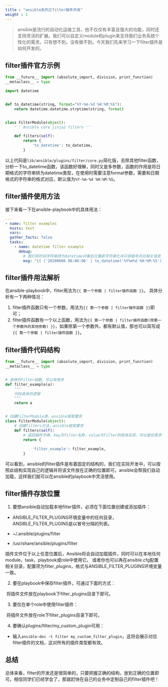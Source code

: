 ```yaml
---
title : "ansible系列之filter插件开发"
weight : 1
---
```

> ansible是流行的自动化运维工具，他不仅仅有丰富且强大的功能，同时还支持灵活的扩展。我们可以自定义module和plugin来支持我们业务系统个性化的需求。只有想不到，没有做不到。今天我们先来学习一下filter插件是如何开发的。

## filter插件官方示例

```python
from __future__ import (absolute_import, division, print_function)
__metaclass__ = type

import datetime


def to_datetime(string, format="%Y-%m-%d %H:%M:%S"):
    return datetime.datetime.strptime(string, format)


class FilterModule(object):
    ''' Ansible core jinja2 filters '''

    def filters(self):
        return {
            'to_datetime': to_datetime,
        }
```

以上代码是`lib/ansible/plugins/filter/core.py`简化版，去除其他filter函数，分析一下to_datetime函数，该函数好理解，同时又是多参数，函数的作用是将日期格式的字符串转为datetime类型，在使用时需要注意format参数，需要和日期格式的字符串的格式对应，默认值为`%Y-%m-%d %H:%M:%S`。

## filter插件使用方法

接下来看一下在ansible-playbook中的具体用法：

```yaml
---
- name: filter examples
  hosts: test
  vars:
  gather_facts: false
  tasks:
    - name: datetime filter example
      debug:
        # 我们将时间字符串转为datetime对象后又重新字符串化并只获取年月日相关信息
        msg: "{{ ('20200606 06:06:06' | to_datetime('%Y%m%d %H:%M:%S')).strftime('%Y-%m-%d') }}" 
```



## filter插件用法解析

在ansible-playbook中，filter用法为`{{ 第一个参数 | filter插件函数 }}`。
具体分析有一下两种情况：

1. filter插件函数只有一个参数，用法为`{{ 第一个参数 | filter插件函数 }}`即可；
2. filter插件函数有一个以上函数，用法为`{{ 第一个参数 | filter插件函数(除第一个参数外的其他参数) }}`，如果除第一个参数外，都有默认值，那也可以简写成`{{ 第一个参数 | filter插件函数 }}`。

## filter插件代码结构

```python
from __future__ import (absolute_import, division, print_function)
__metaclass__ = type


# 具体的filter函数，可以有很多
def filter_example(a):
    """
    代码具体的逻辑
    """
    return a


# 创建FilterModule类，ansible框架要求
class FilterModule(object):
    # 创建filters方法，ansible框架要求
    def filters(self):
        # 返回插件字典，key为filter名称，value为filter的具体实现，可以是任意多个；
        return {
            
            'filter_example': filter_example,
        }
```

可以看到，ansible的filter插件是有着固定的结构的，我们在实际开发中，可以按照此结构实现自己的逻辑并将该文件放在正确的位置即可，ansible会帮我们自动加载，这样我们就可以在ansible的playbook中灵活使用。

## filter插件存放位置

1. 要想ansible自动加载本地filter插件，必须在下面位置创建或添加插件：

- ANSIBLE_FILTER_PLUGINS环境变量中的任何目录，ANSIBLE_FILTER_PLUGINS是以冒号分隔的列表。

- ~/.ansible/plugins/filter

- /usr/share/ansible/plugins/filter

​      插件文件位于以上任意位置后，Ansible将会自动加载插件，同时可以在本地任何module，task，playbook或role中使用它。 或者你也可以再在ansible.cfg配置相关目录，配置项为filter_plugins，格式与ANSIBLE_FILTER_PLUGINS环境变量一致。

2. 要在playbook中保存filter插件，可通过下面的方式：

​      将插件文件放在playbook下filter_plugins目录下即可。

3. 要仅在单个role中使用filter插件：

​       将插件文件放在role下filter_plugins目录下即可。

4. 要确认plugins/filter/my_custom_plugin可用：

- 输入`ansible-doc -t filter my_custom_filter_plugin`，这将会展示对应filter插件的文档，这对所有的插件类型都有效。

## 总结

总体来看，filter的开发还是很简单的，只要把握正确的结构，放到正确的位置即可。相信同学们已经学会了，那就赶快在自己的业务中定制自己的filter插件吧！
